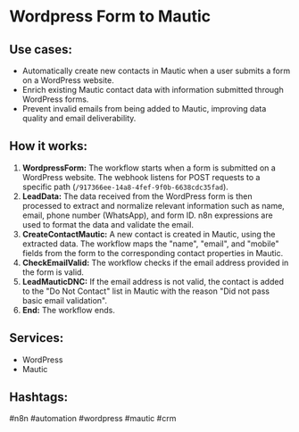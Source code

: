 # Wordpress Form to Mautic

## Use cases:

- Automatically create new contacts in Mautic when a user submits a form on a WordPress website.
- Enrich existing Mautic contact data with information submitted through WordPress forms.
- Prevent invalid emails from being added to Mautic, improving data quality and email deliverability.

## How it works:

1.  **WordpressForm:** The workflow starts when a form is submitted on a WordPress website. The webhook listens for POST requests to a specific path (`/917366ee-14a8-4fef-9f0b-6638cdc35fad`).
2.  **LeadData:** The data received from the WordPress form is then processed to extract and normalize relevant information such as name, email, phone number (WhatsApp), and form ID. n8n expressions are used to format the data and validate the email.
3.  **CreateContactMautic:** A new contact is created in Mautic, using the extracted data. The workflow maps the "name", "email", and "mobile" fields from the form to the corresponding contact properties in Mautic.
4.  **CheckEmailValid:** The workflow checks if the email address provided in the form is valid.
5.  **LeadMauticDNC:** If the email address is not valid, the contact is added to the "Do Not Contact" list in Mautic with the reason "Did not pass basic email validation".
6.  **End:** The workflow ends.

## Services:

-   WordPress
-   Mautic

## Hashtags:

#n8n #automation #wordpress #mautic #crm
